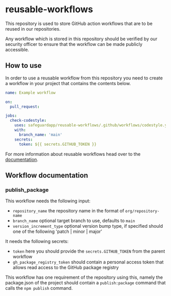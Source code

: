 # reusable-workflows

This repository is used to store GitHub action workflows that are to be reused in our repositories.

Any workflow which is stored in this repository should be verified by our security officer to ensure that the workflow
can be made publicly accessible.

## How to use

In order to use a reusable workflow from this repository you need to create a workflow in your project that contains the
contents below.

```yaml
name: Example workflow

on:
  pull_request:

jobs:
  check-codestyle:
    uses: safeguardapp/reusable-workflows/.github/workflows/codestyle.yml@main
    with:
      branch_name: 'main'
    secrets:
      token: ${{ secrets.GITHUB_TOKEN }}
```

For more information about reusable workflows head over to
the [documentation](https://docs.github.com/en/actions/learn-github-actions/reusing-workflows).

## Workflow documentation

### publish_package

This workflow needs the following input:

* `repository_name` the repository name in the format of `org/repository-name`
* `branch_name` optional target branch to use, defaults to `main`
* `version_increment_type` optional version bump type, if specified should one of the following 'patch | minor | major'

It needs the following secrets:

* `token` here you should provide the `secrets.GITHUB_TOKEN` from the parent workflow
* `gh_package_registry_token` should contain a personal access token that allows read access to the GitHub package
  registry

This workflow has one requirement of the repository using this, namely the package.json of the project should contain
a `publish:package` command that calls the `npm publish` command.
